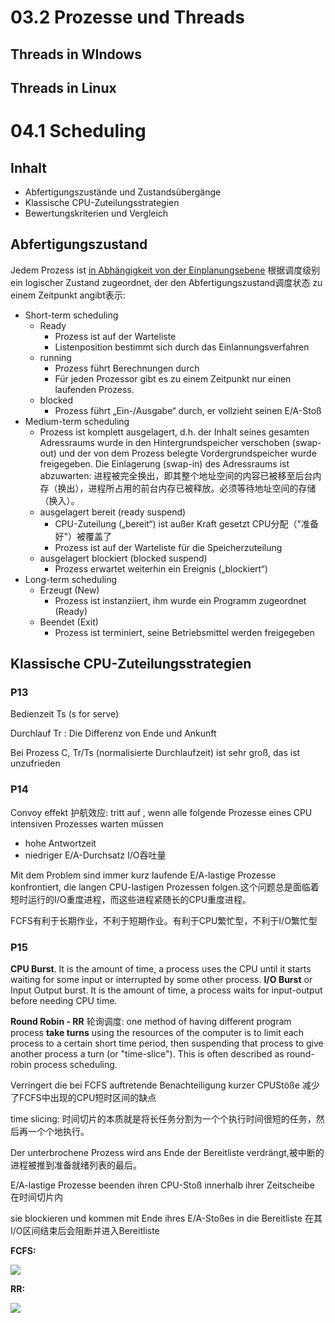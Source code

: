 # 03.2 Prozesse und Threads



## Threads in WIndows

## Threads in Linux









# 04.1 Scheduling

## Inhalt

- Abfertigungszustände und Zustandsübergänge
- Klassische CPU-Zuteilungsstrategien
- Bewertungskriterien und Vergleich



## Abfertigungszustand

Jedem Prozess ist <u>in Abhängigkeit von der Einplanungsebene</u> 根据调度级别 ein logischer Zustand zugeordnet, der den Abfertigungszustand调度状态 zu einem Zeitpunkt angibt表示:

- Short-term scheduling
  - Ready
    - Prozess ist auf der Warteliste 
    - Listenposition bestimmt sich durch das Einlannungsverfahren
  - running
    - Prozess führt Berechnungen durch 
    - Für jeden Prozessor gibt es zu einem Zeitpunkt nur einen laufenden Prozess.
  - blocked
    - Prozess führt „Ein-/Ausgabe“ durch, er vollzieht seinen E/A-Stoß
- Medium-term scheduling 
  - Prozess ist komplett ausgelagert, d.h. der Inhalt seines gesamten Adressraums wurde in den Hintergrundspeicher verschoben (swap-out) und der von dem Prozess belegte Vordergrundspeicher wurde freigegeben. Die Einlagerung (swap-in) des Adressraums ist abzuwarten: 进程被完全换出，即其整个地址空间的内容已被移至后台内存（换出），进程所占用的前台内存已被释放。必须等待地址空间的存储（换入）。
  - ausgelagert bereit (ready suspend)
    - CPU-Zuteilung („bereit“) ist außer Kraft gesetzt    CPU分配（"准备好"）被覆盖了
    - Prozess ist auf der Warteliste für die Speicherzuteilung
  - ausgelagert blockiert (blocked suspend)
    - Prozess erwartet weiterhin ein Ereignis („blockiert“)
- Long-term scheduling
  - Erzeugt (New)
    - Prozess ist instanziiert, ihm wurde ein Programm zugeordnet (Ready)
  - Beendet (Exit)
    - Prozess ist terminiert, seine Betriebsmittel werden freigegeben 



## Klassische CPU-Zuteilungsstrategien 

### P13

Bedienzeit Ts (s for serve)

Durchlauf Tr : Die Differenz von Ende und Ankunft

Bei Prozess C, Tr/Ts (normalisierte Durchlaufzeit) ist sehr groß, das ist unzufrieden

### P14

Convoy effekt 护航效应: tritt auf , wenn alle folgende Prozesse eines CPU intensiven Prozesses warten müssen

- hohe Antwortzeit
- niedriger E/A-Durchsatz       I/O吞吐量

Mit dem Problem sind immer kurz laufende E/A-lastige Prozesse konfrontiert, die langen CPU-lastigen Prozessen folgen.这个问题总是面临着短时运行的I/O重度进程，而这些进程紧随长的CPU重度进程。

FCFS有利于长期作业，不利于短期作业。有利于CPU繁忙型，不利于I/O繁忙型

### P15

**CPU Burst**. It is the amount of time, a process uses the CPU until it starts waiting for some input or interrupted by some other process. **I/O Burst** or Input Output burst. It is the amount of time, a process waits for input-output before needing CPU time.

**Round Robin - RR** 轮询调度: one method of having different program process **take turns** using the resources of the computer is to limit each process to a certain short time period, then suspending that process to give another process a turn (or "time-slice"). This is often described as round-robin process scheduling.

Verringert die bei FCFS auftretende Benachteiligung kurzer CPUStöße 减少了FCFS中出现的CPU短时区间的缺点

time slicing: 时间切片的本质就是将长任务分割为一个个执行时间很短的任务，然后再一个个地执行。

Der unterbrochene Prozess wird ans Ende der Bereitliste verdrängt,被中断的进程被推到准备就绪列表的最后。

E/A-lastige Prozesse beenden ihren CPU-Stoß innerhalb ihrer Zeitscheibe 在时间切片内

sie blockieren und kommen mit Ende ihres E/A-Stoßes in die Bereitliste 在其I/O区间结束后会阻断并进入Bereitliste

**FCFS:**

![](https://i.imgur.com/XIMqFTe.jpg)

**RR:**

![](https://i.imgur.com/mSSEPwB.jpg)









